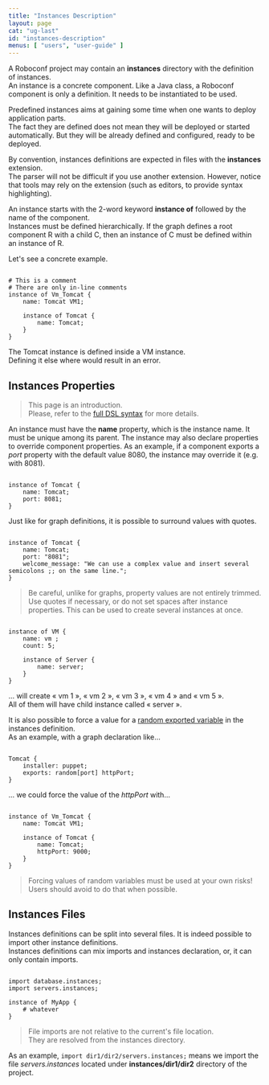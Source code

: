 ```yaml
---
title: "Instances Description"
layout: page
cat: "ug-last"
id: "instances-description"
menus: [ "users", "user-guide" ]
---
```


A Roboconf project may contain an **instances** directory with the definition of instances.  
An instance is a concrete component. Like a Java class, a Roboconf component is only a definition.
It needs to be instantiated to be used.

Predefined instances aims at gaining some time when one wants to deploy application parts.  
The fact they are defined does not mean they will be deployed or started automatically. But they
will be already defined and configured, ready to be deployed.

By convention, instances definitions are expected in files with the **instances** extension.  
The parser will not be difficult if you use another extension. However, notice that tools
may rely on the extension (such as editors, to provide syntax highlighting).

An instance starts with the 2-word keyword **instance of** followed by the name of the component.  
Instances must be defined hierarchically. If the graph defines a root component R with a 
child C, then an instance of C must be defined within an instance of R.

Let's see a concrete example.

<pre><code class="language-roboconf">
# This is a comment
# There are only in-line comments
instance of Vm_Tomcat {
	name: Tomcat VM1;

	instance of Tomcat {
		name: Tomcat;
	}
}
</code></pre>

The Tomcat instance is defined inside a VM instance.  
Defining it else where would result in an error.


## Instances Properties

> This page is an introduction.  
> Please, refer to the [full DSL syntax](roboconf-dsl.html) for more details.

An instance must have the **name** property, which is the instance name. It must be unique among its parent.
The instance may also declare properties to override component properties. As an example, if a component exports
a *port* property with the default value 8080, the instance may override it (e.g. with 8081).

<pre><code class="language-roboconf">
instance of Tomcat {
	name: Tomcat;
	port: 8081;
}
</code></pre>

Just like for graph definitions, it is possible to surround values with quotes.

<pre><code class="language-roboconf">
instance of Tomcat {
	name: Tomcat;
	port: "8081";
	welcome_message: "We can use a complex value and insert several semicolons ;; on the same line.";
}
</code></pre>

> Be careful, unlike for graphs, property values are not entirely trimmed.  
> Use quotes if necessary, or do not set spaces after instance properties.
> This can be used to create several instances at once.

<pre><code class="language-roboconf">
instance of VM {
	name: vm ;
	count: 5;
	
	instance of Server {
		name: server;
	}
}
</code></pre>

... will create « vm 1 », « vm 2 », « vm 3 », « vm 4 » and « vm 5 ».  
All of them will have child instance called « server ».

It is also possible to force a value for a [random exported variable](graph-definition.html) in the instances definition.  
As an example, with a graph declaration like...

<pre><code class="language-roboconf">
Tomcat {
	installer: puppet;
	exports: random[port] httpPort;
}
</code></pre>

... we could force the value of the *httpPort* with...

<pre><code class="language-roboconf">
instance of Vm_Tomcat {
	name: Tomcat VM1;

	instance of Tomcat {
		name: Tomcat;
		httpPort: 9000;
	}
}
</code></pre>

> Forcing values of random variables must be used at your own risks!  
> Users should avoid to do that when possible.


## Instances Files

Instances definitions can be split into several files. It is indeed possible to import other instance definitions.  
Instances definitions can mix imports and instances declaration, or, it can only contain imports.

<pre><code class="language-roboconf">
import database.instances;
import servers.instances;

instance of MyApp {
	# whatever
}
</code></pre>

> File imports are not relative to the current's file location.  
> They are resolved from the instances directory.

As an example, `import dir1/dir2/servers.instances;` means we import the file *servers.instances* located under
**instances/dir1/dir2** directory of the project.

